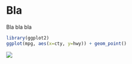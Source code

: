 
Bla
===

Bla bla bla

``` r
library(ggplot2)
ggplot(mpg, aes(x=cty, y=hwy)) + geom_point()
```

![]("https://gertstulp.github.io/pages/test_files/figure-markdown_github-ascii_identifiers/unnamed-chunk-1-1.png")
